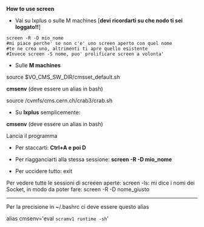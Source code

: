**How to use screen**

* Vai su lxplus o sulle M machines [**devi ricordarti su che nodo ti sei loggato!!**]
```
screen -R -D mio_nome
#mi piace perche' se non c'e' uno screen aperto con quel nome
#te ne crea uno, altrimenti ti apre quello esistente
#Invece screen -S nome, puo' prolificare screen a volonta'
```
* Sulle **M machines**

source $VO_CMS_SW_DIR/cmsset_default.sh

**cmsenv** (deve essere un alias in bash)

source /cvmfs/cms.cern.ch/crab3/crab.sh

* Su **lxplus** semplicemente:

**cmsenv** (deve essere un alias in bash)

Lancia il programma

* Per staccarti: **Ctrl+A e poi D**

* Per riagganciarti alla stessa sessione: **screen -R -D mio_nome**

* Per uccidere tutto: exit

Per vedere tutte le sessioni di screeen aperte:
screen -ls: mi dice i nomi dei Socket, in modo da poter fare: screen -R -D nome_giusto

****************************************************************
Per la precisione in ~/.bashrc ci deve essere questo alias

alias cmsenv='eval `scramv1 runtime -sh`'
